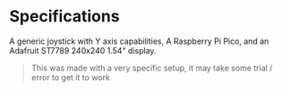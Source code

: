 # Specifications
A generic joystick with Y axis capabilities, A Raspberry Pi Pico, and an Adafruit ST7789 240x240 1.54" display.
> This was made with a very specific setup, it may take some trial / error to get it to work
